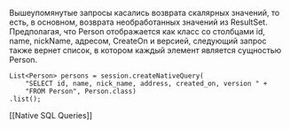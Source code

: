Вышеупомянутые запросы касались возврата скалярных значений, то есть, в основном, возврата необработанных значений из ResultSet.
Предполагая, что Person отображается как класс со столбцами id, name, nickName, адресом, CreateOn и версией, следующий запрос также вернет список, в котором каждый элемент является сущностью Person.
```
List<Person> persons = session.createNativeQuery(
	"SELECT id, name, nick_name, address, created_on, version " +
	"FROM Person", Person.class)
.list();
```
[[Native SQL Queries]]